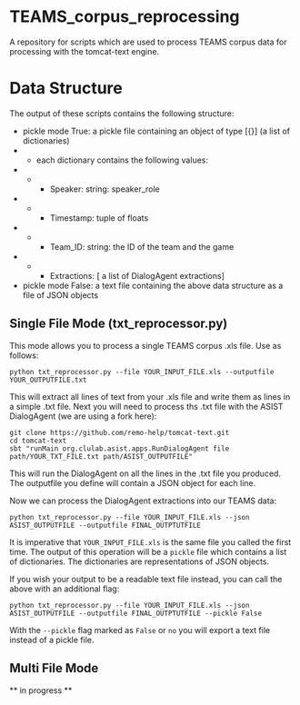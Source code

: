 # TEAMS_corpus_reprocessing
A repository for scripts which are used to process TEAMS corpus data for processing with the tomcat-text engine.

# Data Structure
The output of these scripts contains the following structure:

* pickle mode True: a pickle file containing an object of type \[{}\] (a list of dictionaries)
* * each dictionary contains the following values:
* * * Speaker: string: speaker_role
* * * Timestamp: tuple of floats
* * * Team_ID: string: the ID of the team and the game
* * * Extractions: \[ a list of DialogAgent extractions\]
* pickle mode False: a text file containing the above data structure as a file of JSON objects

## Single File Mode (txt_reprocessor.py)
This mode allows you to process a single TEAMS corpus .xls file. Use as follows:

    python txt_reprocessor.py --file YOUR_INPUT_FILE.xls --outputfile YOUR_OUTPUTFILE.txt

This will extract all lines of text from your .xls file and write them as lines in a simple .txt file. Next you will need to process ths .txt file with the ASIST DialogAgent (we are using a fork here):

    git clone https://github.com/remo-help/tomcat-text.git
    cd tomcat-text
    sbt "runMain org.clulab.asist.apps.RunDialogAgent file path/YOUR_TXT_FILE.txt path/ASIST_OUTPUTFILE"

This will run the DialogAgent on all the lines in the .txt file you produced. The outputfile you define will contain a JSON object for each line.

Now we can process the DialogAgent extractions into our TEAMS data:

    python txt_reprocessor.py --file YOUR_INPUT_FILE.xls --json ASIST_OUTPUTFILE --outputfile FINAL_OUTPTUTFILE

It is imperative that `YOUR_INPUT_FILE.xls` is the same file you called the first time. The output of this operation will be a `pickle` file which contains a list of dictionaries. The dictionaries are representations of JSON objects.

If you wish your output to be a readable text file instead, you can call the above with an additional flag:

    python txt_reprocessor.py --file YOUR_INPUT_FILE.xls --json ASIST_OUTPUTFILE --outputfile FINAL_OUTPTUTFILE --pickle False
    
With the `--pickle` flag marked as `False` or `no` you will export a text file instead of a pickle file.

## Multi File Mode
** in progress **
